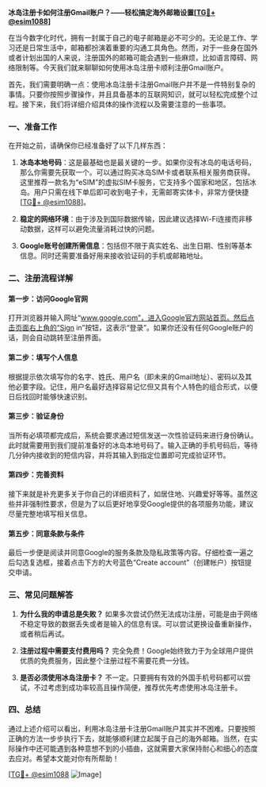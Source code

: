 **冰岛注册卡如何注册Gmail账户？——轻松搞定海外邮箱设置[[TG💪+ @esim1088](https://t.me/s/esim1088)]**

在当今数字化时代，拥有一封属于自己的电子邮箱是必不可少的。无论是工作、学习还是日常生活中，邮箱都扮演着重要的沟通工具角色。然而，对于一些身在国外或者计划出国的人来说，注册国外的邮箱可能会遇到一些麻烦，比如语言障碍、网络限制等。今天我们就来聊聊如何使用冰岛注册卡顺利注册Gmail账户。

首先，我们需要明确一点：使用冰岛注册卡注册Gmail账户并不是一件特别复杂的事情。只要你按照步骤操作，并且具备基本的互联网知识，就可以轻松完成整个过程。接下来，我们将详细介绍具体的操作流程以及需要注意的一些事项。

### 一、准备工作

在开始之前，请确保你已经准备好了以下几样东西：

1. **冰岛本地号码**：这是最基础也是最关键的一步。如果你没有冰岛的电话号码，那么你需要先获取一个。可以通过购买冰岛SIM卡或者联系相关服务商获得。这里推荐一款名为“eSIM”的虚拟SIM卡服务，它支持多个国家和地区，包括冰岛。用户只需在线下单后即可收到电子卡，无需邮寄实体卡，非常方便快捷[[TG💪+ @esim1088](https://t.me/s/esim1088)]。

2. **稳定的网络环境**：由于涉及到国际数据传输，因此建议选择Wi-Fi连接而非移动数据，这样可以避免流量消耗过快的问题。

3. **Google账号创建所需信息**：包括但不限于真实姓名、出生日期、性别等基本信息。同时还需要准备好用来接收验证码的手机或邮箱地址。

### 二、注册流程详解

#### 第一步：访问Google官网
打开浏览器并输入网址“www.google.com”，进入Google官方网站首页。然后点击页面右上角的“Sign in”按钮，这表示“登录”。如果你还没有任何Google账户的话，则会自动跳转至注册界面。

#### 第二步：填写个人信息
根据提示依次填写你的名字、姓氏、用户名（即未来的Gmail地址）、密码以及其他必要字段。记住，用户名最好选择容易记忆但又具有个人特色的组合形式，以便日后找回时能够快速识别。

#### 第三步：验证身份
当所有必填项都完成后，系统会要求通过短信发送一次性验证码来进行身份确认。此时就需要用到我们提前准备好的冰岛本地号码了。输入正确的手机号码后，等待几分钟内接收到的短信内容，并将其输入到指定位置即可完成验证环节。

#### 第四步：完善资料
接下来就是补充更多关于你自己的详细资料了，如居住地、兴趣爱好等等。虽然这些并非强制性要求，但是为了以后更好地享受Google提供的各项服务功能，建议尽量完整地填写相关信息。

#### 第五步：同意条款与条件
最后一步便是阅读并同意Google的服务条款及隐私政策等内容。仔细检查一遍之后勾选复选框，接着点击下方的大号蓝色“Create account”（创建帐户）按钮提交申请。

### 三、常见问题解答

1. **为什么我的申请总是失败？**
   如果多次尝试仍然无法成功注册，可能是由于网络不稳定导致的数据丢失或者是输入的信息有误。可以尝试更换设备重新操作，或者稍后再试。

2. **注册过程中需要支付费用吗？**
   完全免费！Google始终致力于为全球用户提供优质的免费服务，因此整个注册过程不需要花费一分钱。

3. **是否必须使用冰岛注册卡？**
   不一定。只要拥有有效的外国手机号码都可以尝试，不过考虑到成功率较高且操作简便，推荐优先考虑使用冰岛注册卡。

### 四、总结

通过上述介绍可以看出，利用冰岛注册卡注册Gmail账户其实并不困难。只要按照正确的方法一步步执行下去，就能够顺利建立起属于自己的海外邮箱。当然，在实际操作中还可能遇到各种意想不到的小插曲，这就需要大家保持耐心和细心的态度去应对。希望本文能对你有所帮助！

[[TG💪+ @esim1088](https://t.me/s/esim1088) ![Image](https://i.postimg.cc/4NQfJmqS/Snipaste-2025-05-13-00-14-12.png)]